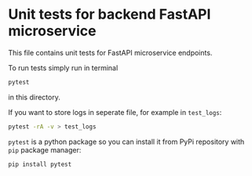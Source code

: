 # Unit tests for backend FastAPI microservice

This file contains unit tests for FastAPI microservice endpoints.

To run tests simply run in terminal 

```bash
pytest
```
in this directory.

If you want to store logs in seperate file, for example in `test_logs`:

```bash
pytest -rA -v > test_logs
```

`pytest` is a python package so you can install it from PyPi repository with `pip` package manager:

```bash
pip install pytest
```

